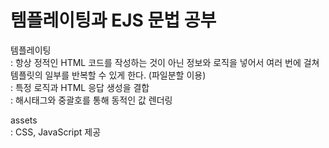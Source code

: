 # 템플레이팅과 EJS 문법 공부

템플레이팅 <br/>
: 항상 정적인 HTML 코드를 작성하는 것이 아닌 정보와 로직을 넣어서 여러 번에 걸쳐 템플릿의 일부를 반복할 수 있게 한다. (파일분할 이용)  <br/>
: 특정 로직과 HTML 응답 생성을 결합  <br/>
: 해시태그와 중괄호를 통해 동적인 값 렌더링  <br/>

assets  <br/>
: CSS, JavaScript 제공 <br/>
